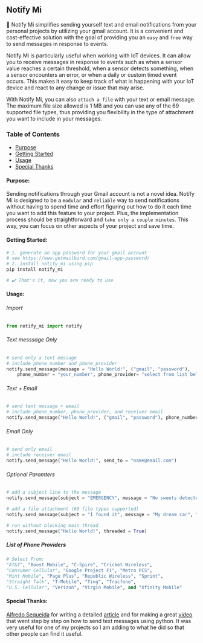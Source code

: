 ## Notify Mi
🔔 Notify Mi simplifies sending yourself text and email notifications from your personal projects by utilizing your gmail account. It is a convenient and cost-effective solution with the goal of providing you an `easy` and `free` way to send messages in response to events.

Notify Mi is particularly useful when working with IoT devices. It can allow you to receive messages in response to events such as when a sensor value reaches a certain threshold, when a sensor detects something, when a sensor encounters an error, or when a daily or custom timed event occurs. This makes it easy to keep track of what is happening with your IoT device and react to any change or issue that may arise.

With Notify Mi, you can also `attach a file` with your text or email message. The maximum file size allowed is 1 MB and you can use any of the 69 supported file types, thus providing you flexibility in the type of attachment you want to include in your messages.

### Table of Contents
- [Purpose](#purpose)
- [Getting Started](#getting-started)
- [Usage](#usage)
- [Special Thanks](#special-thanks)

#### Purpose:

Sending notifications through your Gmail account is not a novel idea. Notify Mi is designed to be a `modular` and `reliable` way to send notifications without having to spend time and effort figuring out how to do it each time you want to add this feature to your project. Plus, the implementation process should be straightforward and `take only a couple minutes`. This way, you can focus on other aspects of your project and save time. 

#### Getting Started:

```python
# 1. generate an app password for your gmail account 
# see https://www.getmailbird.com/gmail-app-password/
# 2. install notify_mi using pip
pip install notify_mi

# ✔️ That's it, now you are ready to use
```

#### Usage:

###### Import
```python
from notify_mi import notify
```

###### Text messsage Only
```python
# send only a text message
# include phone_number and phone_provider
notify.send_message(message = "Hello World!", ("gmail", "password"), 
    phone_number = "your_number", phone_provider= "select from list below")
```

###### Text + Email
```python
# send text message + email
# include phone_number, phone_provider, and receiver email
notify.send_message("Hello World!", ("gmail", "password"), phone_number = "your_number", phone_provider= "select from list below", send_to = "name@email.com")
```

###### Email Only
```python
# send only email
# include receiver email
notify.send_message("Hello World!", send_to = "name@email.com")
```

###### Optional Paramters
```python
# add a subject line to the message
notify.send_message(subject = "EMERGENCY", message = "No sweets detected in fridge!")

# add a file attachment (69 file types supported)
notify.send_message(subject = "I found it", message = "My dream car", file_attachment = "/path/car.png")

# run without blocking main thread
notify.send_message("Hello World!", threaded = True)
```

##### List of Phone Providers
```python
# Select From: 
"AT&T", "Boost Mobile", "C-Spire", "Cricket Wireless", 
"Consumer Cellular", "Google Project Fi", "Metro PCS", 
"Mint Mobile", "Page Plus", "Republic Wireless", "Sprint",
"Straight Talk", "T-Mobile", "Ting", "Tracfone", 
"U.S. Cellular", "Verizon", "Virgin Mobile", and "Xfinity Mobile"
```

#### Special Thanks:
[Alfredo Sequeida](https://github.com/AlfredoSequeida) for writing a detailed [article](https://www.alfredosequeida.com/blog/how-to-send-text-messages-for-free-using-python-use-python-to-send-text-messages-via-email/) and for making a great [video](https://www.youtube.com/watch?v=4-ysecoraKo&t=2s) that went step by step on how to send text messages using python. It was very useful for one of my projects so I am adding to what he did so that other people can find it useful.  
